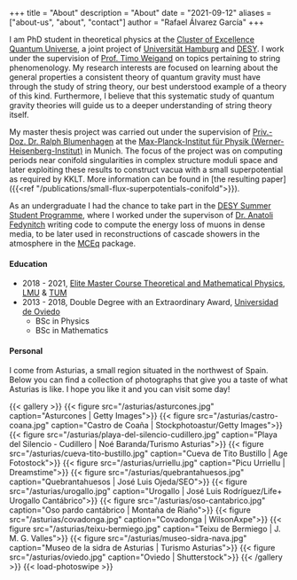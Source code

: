 +++
title = "About"
description = "About"
date = "2021-09-12"
aliases = ["about-us", "about", "contact"]
author = "Rafael Álvarez García"
+++

I am PhD student in theoretical physics at the [Cluster of Excellence Quantum Universe](https://www.qu.uni-hamburg.de/), a joint project of [Universität Hamburg](https://www.uni-hamburg.de/en.html) and [DESY](https://www.desy.de/index_eng.html). I work under the supervision of [Prof. Timo Weigand](https://unith.desy.de/research/strings/weigand) on topics pertaining to string phenomenology. My research interests are focused on learning about the general properties a consistent theory of quantum gravity must have through the study of string theory, our best understood example of a theory of this kind. Furthermore, I believe that this systematic study of quantum gravity theories will guide us to a deeper understanding of string theory itself.

My master thesis project was carried out under the supervision of [Priv.-Doz.  Dr.  Ralph Blumenhagen](https://wwwth.mpp.mpg.de/members/blumenha/) at the [Max-Planck-Institut für Physik (Werner-Heisenberg-Institut)](https://www.mpp.mpg.de/) in Munich. The focus of the project was on computing periods near conifold singularities in complex structure moduli space and later exploiting these results to construct vacua with a small superpotential as required by KKLT. More information can be found in [the resulting paper]({{<ref "/publications/small-flux-superpotentials-conifold">}}).

As an undergraduate I had the chance to take part in the [DESY Summer Student Programme](https://summerstudents.desy.de/), where I worked under the supervison of [Dr. Anatoli Fedynitch](https://afedynitch.netlify.app/) writing code to compute the energy loss of muons in dense media, to be later used in reconstructions of cascade showers in the atmosphere in the [MCEq](https://github.com/afedynitch/MCEq) package.

#### Education

- 2018 - 2021, [Elite Master Course Theoretical and Mathematical Physics](https://www.theorie.physik.uni-muenchen.de/TMP/), [LMU](https://www.lmu.de/en/) & [TUM](https://www.tum.de/en)
- 2013 - 2018, Double Degree with an Extraordinary Award, [Universidad de Oviedo](https://www.uniovi.es/en/inicio)
  - BSc in Physics
  - BSc in Mathematics

#### Personal

I come from Asturias, a small region situated in the northwest of Spain. Below you can find a collection of photographs that give you a taste of what Asturias is like. I hope you like it and you can visit some day!

{{< gallery >}}
  {{< figure src="/asturias/asturcones.jpg" caption="Asturcones | Getty Images">}}
  {{< figure src="/asturias/castro-coana.jpg" caption="Castro de Coaña | Stockphotoastur/Getty Images">}}
  {{< figure src="/asturias/playa-del-silencio-cudillero.jpg" caption="Playa del Silencio - Cudillero | Noé Baranda/Turismo Asturias">}}
  {{< figure src="/asturias/cueva-tito-bustillo.jpg" caption="Cueva de Tito Bustillo | Age Fotostock">}}
  {{< figure src="/asturias/urriellu.jpg" caption="Picu Urriellu | Dreamstime">}}
  {{< figure src="/asturias/quebrantahuesos.jpg" caption="Quebrantahuesos | José Luis Ojeda/SEO">}}
  {{< figure src="/asturias/urogallo.jpg" caption="Urogallo | José Luis Rodríguez/Life+ Urogallo Cantábrico">}}
  {{< figure src="/asturias/oso-cantabrico.jpg" caption="Oso pardo cantábrico | Montaña de Riaño">}}
  {{< figure src="/asturias/covadonga.jpg" caption="Covadonga | WilsonAxpe">}}
  {{< figure src="/asturias/teixu-bermiego.jpg" caption="Teixu de Bermiego | J. M. G. Valles">}}
  {{< figure src="/asturias/museo-sidra-nava.jpg" caption="Museo de la sidra de Asturias | Turismo Asturias">}}
  {{< figure src="/asturias/oviedo.jpg" caption="Oviedo | Shutterstock">}}
{{< /gallery >}} {{< load-photoswipe >}}
